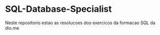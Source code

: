 # SQL-Database-Specialist
Neste repositorio estao as resolucoes dos exercicos da formacao SQL da dio.me



